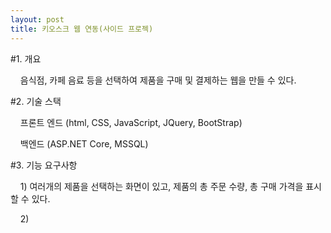 ```yaml
---
layout: post
title: 키오스크 웹 연동(사이드 프로젝)
---
```


#1. 개요

    음식점, 카페 음료 등을 선택하여 제품을 구매 및 결제하는 웹을 만들 수 있다.

#2. 기술 스택

    프론트 엔드 (html, CSS, JavaScript, JQuery, BootStrap)  

    백엔드 (ASP.NET Core, MSSQL)

#3. 기능 요구사항

    1) 여러개의 제품을 선택하는 화면이 있고, 제품의 총 주문 수량, 총 구매 가격을 표시할 수 있다.

    2) 